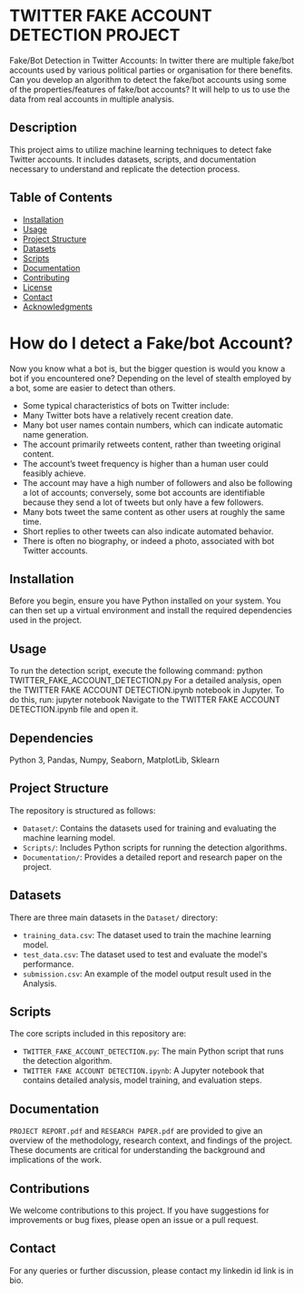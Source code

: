 # TWITTER FAKE ACCOUNT DETECTION PROJECT
Fake/Bot Detection in Twitter Accounts: In twitter there are multiple fake/bot accounts used by various political parties or organisation for there benefits. Can you develop an algorithm to detect the fake/bot accounts using some of the properties/features of fake/bot accounts? It will help to us to use the data from real accounts in multiple analysis.

## Description
This project aims to utilize machine learning techniques to detect fake Twitter accounts. It includes datasets, scripts, and documentation necessary to understand and replicate the detection process.

## Table of Contents
- [Installation](#installation)
- [Usage](#usage)
- [Project Structure](#project-structure)
- [Datasets](#datasets)
- [Scripts](#scripts)
- [Documentation](#documentation)
- [Contributing](#contributing)
- [License](#license)
- [Contact](#contact)
- [Acknowledgments](#acknowledgments)

# How do I detect a Fake/bot Account?
Now you know what a bot is, but the bigger question is would you know a bot if you encountered one? Depending on the level of stealth employed by a bot, some are easier to detect than others.
* Some typical characteristics of bots on Twitter include:
* Many Twitter bots have a relatively recent creation date.
* Many bot user names contain numbers, which can indicate automatic name generation.
* The account primarily retweets content, rather than tweeting original content.
* The account’s tweet frequency is higher than a human user could feasibly achieve.
* The account may have a high number of followers and also be following a lot of accounts; conversely, some bot accounts are identifiable because they send a lot of tweets but only have a few followers.
* Many bots tweet the same content as other users at roughly the same time. 
* Short replies to other tweets can also indicate automated behavior.
* There is often no biography, or indeed a photo, associated with bot Twitter accounts.

## Installation
Before you begin, ensure you have Python installed on your system. You can then set up a virtual environment and install the required dependencies used in the project.

## Usage
To run the detection script, execute the following command:
python TWITTER_FAKE_ACCOUNT_DETECTION.py
For a detailed analysis, open the TWITTER FAKE ACCOUNT DETECTION.ipynb notebook in Jupyter. To do this, run:
jupyter notebook
Navigate to the TWITTER FAKE ACCOUNT DETECTION.ipynb file and open it.

## Dependencies
Python 3, Pandas, Numpy, Seaborn, MatplotLib, Sklearn

## Project Structure
The repository is structured as follows:
- `Dataset/`: Contains the datasets used for training and evaluating the machine learning model.
- `Scripts/`: Includes Python scripts for running the detection algorithms.
- `Documentation/`: Provides a detailed report and research paper on the project.

## Datasets
There are three main datasets in the `Dataset/` directory:
- `training_data.csv`: The dataset used to train the machine learning model.
- `test_data.csv`: The dataset used to test and evaluate the model's performance.
- `submission.csv`: An example of the model output result used in the Analysis.

## Scripts
The core scripts included in this repository are:
- `TWITTER_FAKE_ACCOUNT_DETECTION.py`: The main Python script that runs the detection algorithm.
- `TWITTER FAKE ACCOUNT DETECTION.ipynb`: A Jupyter notebook that contains detailed analysis, model training, and evaluation steps.

## Documentation
`PROJECT REPORT.pdf` and `RESEARCH PAPER.pdf` are provided to give an overview of the methodology, research context, and findings of the project. These documents are critical for understanding the background and implications of the work.

## Contributions
We welcome contributions to this project. If you have suggestions for improvements or bug fixes, please open an issue or a pull request.

## Contact
For any queries or further discussion, please contact my linkedin id link is in bio.
